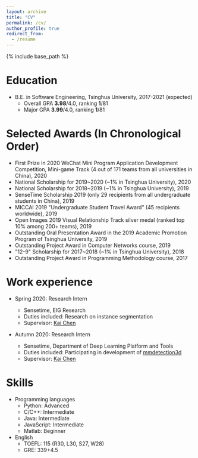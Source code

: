 ```yaml
---
layout: archive
title: "CV"
permalink: /cv/
author_profile: true
redirect_from:
  - /resume
---
```


{% include base_path %}

Education
======
* B.E. in Software Engineering, Tsinghua University, 2017-2021 (expected)
  * Overall GPA **3.98**/4.0, ranking **1**/81
  * Major GPA **3.99**/4.0, ranking **1**/81

Selected Awards (In Chronological Order)
======
* First Prize in 2020 WeChat Mini Program Application Development Competition, Mini-game Track (4 out of 171 teams from all universities in China), 2020
*	National Scholarship for 2019~2020 (~1% in Tsinghua University), 2020
*	National Scholarship for 2018~2019 (~1% in Tsinghua University), 2019
*	SenseTime Scholarship 2019 (only 29 recipients from all undergraduate students in China), 2019
*	MICCAI 2019 "Undergraduate Student Travel Award" (45 recipients worldwide), 2019
*	Open Images 2019 Visual Relationship Track silver medal (ranked top 10% among 200+ teams), 2019
*	Outstanding Oral Presentation Award in the 2019 Academic Promotion Program of Tsinghua University, 2019
*	Outstanding Project Award in Computer Networks course, 2019
*	"12-9" Scholarship for 2017~2018 (~1% in Tsinghua University), 2018
*	Outstanding Project Award in Programming Methodology course, 2017
 
Work experience
======
* Spring 2020: Research Intern
  * Sensetime, EIG Research
  * Duties included: Research on instance segmentation
  * Supervisor: [Kai Chen](http://chenkai.site/)

* Autumn 2020: Research Intern
  * Sensetime, Department of Deep Learning Platform and Tools
  * Duties included: Participating in development of [mmdetection3d](https://github.com/open-mmlab/mmdetection3d)
  * Supervisor: [Kai Chen](http://chenkai.site/)

Skills
======
* Programming languages
  * Python: Advanced
  * C/C++: Intermediate
  * Java: Intermediate
  * JavaScript: Intermediate
  * Matlab: Beginner
* English
  * TOEFL: 115 (R30, L30, S27, W28)
  * GRE: 339+4.5
  
<!-- Skills
======
* Skill 1
* Skill 2
  * Sub-skill 2.1
  * Sub-skill 2.2
  * Sub-skill 2.3
* Skill 3

Publications
======
  <ul>{% for post in site.publications %}
    {% include archive-single-cv.html %}
  {% endfor %}</ul>
  
Talks
======
  <ul>{% for post in site.talks %}
    {% include archive-single-talk-cv.html %}
  {% endfor %}</ul>
  
Teaching
======
  <ul>{% for post in site.teaching %}
    {% include archive-single-cv.html %}
  {% endfor %}</ul>
  
Service and leadership
======
* Currently signed in to 43 different slack teams -->
